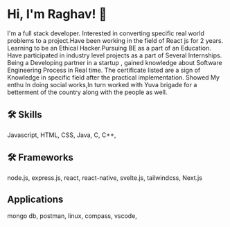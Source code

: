 
# Hi, I'm Raghav! 👋

I'm a full stack developer.
Interested in converting specific real world problems to a project.Have been working in the field of React js for 2 years. Learning to be an Ethical Hacker.Pursuing BE as a part of an Education. Have participated in industry level projects as a part of Several Internships. Being a Developing partner in a startup , gained knowledge about Software Engineering Process in Real time. The certificate listed are a sign of Knowledge in specific field after the practical implementation. Showed My enthu In doing social works,In turn worked with Yuva brigade for a betterment of the country along with the people as well.

  
## 🛠 Skills
Javascript, HTML, CSS, Java, C, C++, 

## 🛠 Frameworks
node.js, express.js, react, react-native, svelte.js, tailwindcss, Next.js 

## Applications
mongo db, postman, linux, compass, vscode, 

  
